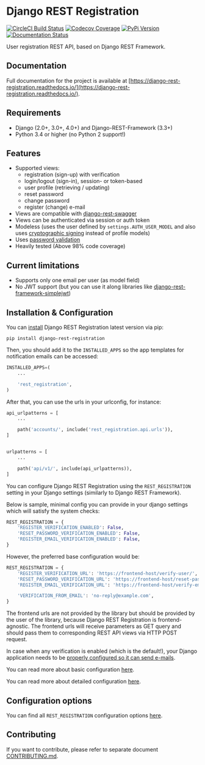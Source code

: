 # Django REST Registration

[![CircleCI Build Status](https://circleci.com/gh/apragacz/django-rest-registration.svg?style=shield)](https://circleci.com/gh/apragacz/django-rest-registration)
[![Codecov Coverage](https://codecov.io/gh/apragacz/django-rest-registration/branch/master/graphs/badge.svg?branch=master)](https://codecov.io/github/apragacz/django-rest-registration?branch=master)
[![PyPi Version](https://badge.fury.io/py/django-rest-registration.svg)](https://pypi.python.org/pypi/django-rest-registration/)
[![Documentation Status](https://readthedocs.org/projects/django-rest-registration/badge/?version=latest)](https://django-rest-registration.readthedocs.io/en/latest/?badge=latest)

User registration REST API, based on Django REST Framework.

## Documentation

Full documentation for the project is available at [https://django-rest-registration.readthedocs.io/](https://django-rest-registration.readthedocs.io/).

## Requirements

* Django (2.0+, 3.0+, 4.0+) and Django-REST-Framework (3.3+)
* Python 3.4 or higher (no Python 2 support!)

## Features

* Supported views:
    * registration (sign-up) with verification
    * login/logout (sign-in), session- or token-based
    * user profile (retrieving / updating)
    * reset password
    * change password
    * register (change) e-mail
* Views are compatible with [django-rest-swagger](https://github.com/marcgibbons/django-rest-swagger)
* Views can be authenticated via session or auth token
* Modeless (uses the user defined by `settings.AUTH_USER_MODEL` and also uses [cryptographic signing](https://docs.djangoproject.com/en/dev/topics/signing/) instead of profile models)
* Uses [password validation](https://docs.djangoproject.com/en/dev/topics/auth/passwords/#password-validation)
* Heavily tested (Above 98% code coverage)


## Current limitations

* Supports only one email per user (as model field)
* No JWT support (but you can use it along libraries like [django-rest-framework-simplejwt](https://github.com/davesque/django-rest-framework-simplejwt))


## Installation & Configuration

You can [install](https://django-rest-registration.readthedocs.io/en/latest/install.html)
Django REST Registration latest version via pip:

    pip install django-rest-registration

Then, you should add it to the `INSTALLED_APPS` so the app templates
for notification emails can be accessed:

```python
INSTALLED_APPS=(
    ...

    'rest_registration',
)
```
After that, you can use the urls in your urlconfig, for instance:

```python
api_urlpatterns = [
    ...

    path('accounts/', include('rest_registration.api.urls')),
]


urlpatterns = [
    ...

    path('api/v1/', include(api_urlpatterns)),
]
```

You can configure Django REST Registration using the `REST_REGISTRATION`
setting in your Django settings (similarly to Django REST Framework).

Below is sample, minimal config you can provide in your django settings which will satisfy the system checks:

```python
REST_REGISTRATION = {
    'REGISTER_VERIFICATION_ENABLED': False,
    'RESET_PASSWORD_VERIFICATION_ENABLED': False,
    'REGISTER_EMAIL_VERIFICATION_ENABLED': False,
}
```

However, the preferred base configuration would be:

```python
REST_REGISTRATION = {
    'REGISTER_VERIFICATION_URL': 'https://frontend-host/verify-user/',
    'RESET_PASSWORD_VERIFICATION_URL': 'https://frontend-host/reset-password/',
    'REGISTER_EMAIL_VERIFICATION_URL': 'https://frontend-host/verify-email/',

    'VERIFICATION_FROM_EMAIL': 'no-reply@example.com',
}
```

The frontend urls are not provided by the library but should be provided
by the user of the library, because Django REST Registration is frontend-agnostic.
The frontend urls will receive parameters as GET query and should pass
them to corresponding REST API views via HTTP POST request.

In case when any verification is enabled (which is the default!),
your Django application needs to be
[properly configured so it can send e-mails](https://docs.djangoproject.com/en/dev/topics/email/).

You can read more about basic configuration
[here](https://django-rest-registration.readthedocs.io/en/latest/quickstart.html).

You can read more about detailed configuration
[here](https://django-rest-registration.readthedocs.io/en/latest/detailed_configuration/).

## Configuration options

You can find all `REST_REGISTRATION` configuration options
[here](https://django-rest-registration.readthedocs.io/en/latest/detailed_configuration/all_settings.html).

## Contributing

If you want to contribute, please refer to separate document [CONTRIBUTING.md](CONTRIBUTING.md).
